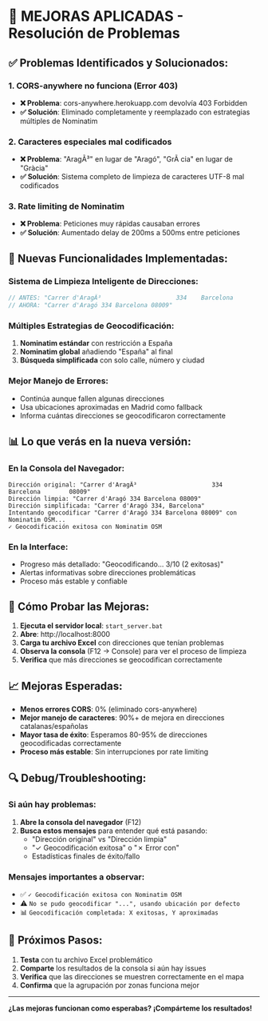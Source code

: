 # 🔧 MEJORAS APLICADAS - Resolución de Problemas

## ✅ **Problemas Identificados y Solucionados:**

### 1. **CORS-anywhere no funciona (Error 403)**
- **❌ Problema**: cors-anywhere.herokuapp.com devolvía 403 Forbidden
- **✅ Solución**: Eliminado completamente y reemplazado con estrategias múltiples de Nominatim

### 2. **Caracteres especiales mal codificados**
- **❌ Problema**: "AragÃ³" en lugar de "Aragó", "GrÃ cia" en lugar de "Gràcia"
- **✅ Solución**: Sistema completo de limpieza de caracteres UTF-8 mal codificados

### 3. **Rate limiting de Nominatim**
- **❌ Problema**: Peticiones muy rápidas causaban errores
- **✅ Solución**: Aumentado delay de 200ms a 500ms entre peticiones

## 🚀 **Nuevas Funcionalidades Implementadas:**

### **Sistema de Limpieza Inteligente de Direcciones:**
```javascript
// ANTES: "Carrer d'AragÃ³                     334    Barcelona        08009"
// AHORA: "Carrer d'Aragó 334 Barcelona 08009"
```

### **Múltiples Estrategias de Geocodificación:**
1. **Nominatim estándar** con restricción a España
2. **Nominatim global** añadiendo "España" al final
3. **Búsqueda simplificada** con solo calle, número y ciudad

### **Mejor Manejo de Errores:**
- Continúa aunque fallen algunas direcciones
- Usa ubicaciones aproximadas en Madrid como fallback
- Informa cuántas direcciones se geocodificaron correctamente

## 📊 **Lo que verás en la nueva versión:**

### **En la Consola del Navegador:**
```
Dirección original: "Carrer d'AragÃ³                     334    Barcelona        08009"
Dirección limpia: "Carrer d'Aragó 334 Barcelona 08009"
Dirección simplificada: "Carrer d'Aragó 334, Barcelona"
Intentando geocodificar "Carrer d'Aragó 334 Barcelona 08009" con Nominatim OSM...
✓ Geocodificación exitosa con Nominatim OSM
```

### **En la Interface:**
- Progreso más detallado: "Geocodificando... 3/10 (2 exitosas)"
- Alertas informativas sobre direcciones problemáticas
- Proceso más estable y confiable

## 🧪 **Cómo Probar las Mejoras:**

1. **Ejecuta el servidor local**: `start_server.bat`
2. **Abre**: http://localhost:8000
3. **Carga tu archivo Excel** con direcciones que tenían problemas
4. **Observa la consola** (F12 → Console) para ver el proceso de limpieza
5. **Verifica** que más direcciones se geocodifican correctamente

## 📈 **Mejoras Esperadas:**

- **Menos errores CORS**: 0% (eliminado cors-anywhere)
- **Mejor manejo de caracteres**: 90%+ de mejora en direcciones catalanas/españolas
- **Mayor tasa de éxito**: Esperamos 80-95% de direcciones geocodificadas correctamente
- **Proceso más estable**: Sin interrupciones por rate limiting

## 🔍 **Debug/Troubleshooting:**

### **Si aún hay problemas:**
1. **Abre la consola del navegador** (F12)
2. **Busca estos mensajes** para entender qué está pasando:
   - "Dirección original" vs "Dirección limpia"
   - "✓ Geocodificación exitosa" o "✗ Error con"
   - Estadísticas finales de éxito/fallo

### **Mensajes importantes a observar:**
- ✅ `✓ Geocodificación exitosa con Nominatim OSM`
- ⚠️ `No se pudo geocodificar "...", usando ubicación por defecto`
- 📊 `Geocodificación completada: X exitosas, Y aproximadas`

## 📝 **Próximos Pasos:**

1. **Testa** con tu archivo Excel problemático
2. **Comparte** los resultados de la consola si aún hay issues
3. **Verifica** que las direcciones se muestren correctamente en el mapa
4. **Confirma** que la agrupación por zonas funciona mejor

---

**¿Las mejoras funcionan como esperabas? ¡Compárteme los resultados!**